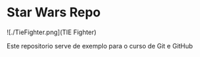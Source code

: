 # Star Wars Repo

![./TieFighter.png](TIE Fighter)

Este repositorio serve de exemplo para o curso de Git e GitHub
